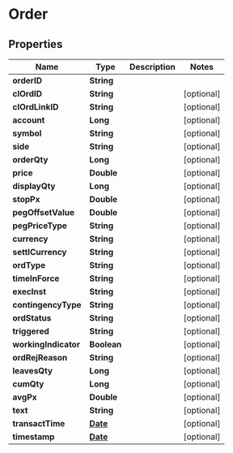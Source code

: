 
# Order

## Properties
Name | Type | Description | Notes
------------ | ------------- | ------------- | -------------
**orderID** | **String** |  | 
**clOrdID** | **String** |  |  [optional]
**clOrdLinkID** | **String** |  |  [optional]
**account** | **Long** |  |  [optional]
**symbol** | **String** |  |  [optional]
**side** | **String** |  |  [optional]
**orderQty** | **Long** |  |  [optional]
**price** | **Double** |  |  [optional]
**displayQty** | **Long** |  |  [optional]
**stopPx** | **Double** |  |  [optional]
**pegOffsetValue** | **Double** |  |  [optional]
**pegPriceType** | **String** |  |  [optional]
**currency** | **String** |  |  [optional]
**settlCurrency** | **String** |  |  [optional]
**ordType** | **String** |  |  [optional]
**timeInForce** | **String** |  |  [optional]
**execInst** | **String** |  |  [optional]
**contingencyType** | **String** |  |  [optional]
**ordStatus** | **String** |  |  [optional]
**triggered** | **String** |  |  [optional]
**workingIndicator** | **Boolean** |  |  [optional]
**ordRejReason** | **String** |  |  [optional]
**leavesQty** | **Long** |  |  [optional]
**cumQty** | **Long** |  |  [optional]
**avgPx** | **Double** |  |  [optional]
**text** | **String** |  |  [optional]
**transactTime** | [**Date**](Date.md) |  |  [optional]
**timestamp** | [**Date**](Date.md) |  |  [optional]




